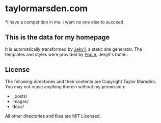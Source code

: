 # taylormarsden.com

*i have a competition in me. i want no one else to succeed.

## This is the data for my homepage

It is automatically transformed by [Jekyll](http://jekyllrb.com), a static site generator. The templates and styles were provided by [Poole](http://getpoole.com/), Jekyll's butler.

## License

The following directories and their contents are Copyright Taylor Marsden. You may not reuse anything therein without my permission:

* _posts/
* images/
* docs/

All other directories and files are MIT Licensed.


